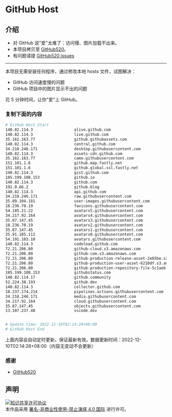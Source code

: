 # GitHub Host
## 介绍
- 对 GitHub 说"爱"太难了：访问慢、图片加载不出来。
- 本项目拷贝至 [GitHub520](https://github.com/521xueweihan/GitHub520)。
- 有问题请提 [GitHub520 issues](https://github.com/521xueweihan/GitHub520/issues/new)

---

本项目无需安装任何程序，通过修改本地 hosts 文件，试图解决：
- GitHub 访问速度慢的问题
- GitHub 项目中的图片显示不出的问题

花 5 分钟时间，让你"爱"上 GitHub。

### 复制下面的内容
```bash
# GitHub Host Start
140.82.114.3                  alive.github.com
140.82.114.3                  live.github.com
35.162.163.77                 github.githubassets.com
140.82.114.3                  central.github.com
34.218.246.171                desktop.githubusercontent.com
140.82.114.3                  assets-cdn.github.com
35.162.163.77                 camo.githubusercontent.com
151.101.1.6                   github.map.fastly.net
151.101.1.6                   github.global.ssl.fastly.net
140.82.114.3                  gist.github.com
185.199.108.153               github.io
140.82.114.3                  github.com
192.0.66.2                    github.blog
140.82.114.3                  api.github.com
34.218.246.171                raw.githubusercontent.com
35.89.104.181                 user-images.githubusercontent.com
18.236.70.19                  favicons.githubusercontent.com
54.185.21.22                  avatars5.githubusercontent.com
34.217.92.164                 avatars4.githubusercontent.com
35.87.147.45                  avatars3.githubusercontent.com
18.236.70.19                  avatars2.githubusercontent.com
35.87.147.45                  avatars1.githubusercontent.com
35.91.185.112                 avatars0.githubusercontent.com
54.191.103.18                 avatars.githubusercontent.com
140.82.114.3                  codeload.github.com
72.21.206.80                  github-cloud.s3.amazonaws.com
72.21.206.80                  github-com.s3.amazonaws.com
72.21.206.80                  github-production-release-asset-2e65be.s3.amazonaws.com
72.21.206.80                  github-production-user-asset-6210df.s3.amazonaws.com
72.21.206.80                  github-production-repository-file-5c1aeb.s3.amazonaws.com
185.199.108.153               githubstatus.com
140.82.114.17                 github.community
52.224.38.193                 github.dev
140.82.114.3                  collector.github.com
18.237.174.214                pipelines.actions.githubusercontent.com
34.218.246.171                media.githubusercontent.com
34.217.92.164                 cloud.githubusercontent.com
35.87.147.45                  objects.githubusercontent.com
13.107.237.40                 vscode.dev


# Update time: 2022-12-10T02:14:28+08:00
# GitHub Host End

```
上面内容会自动定时更新，保证最新有效。数据更新时间：2022-12-10T02:14:28+08:00（内容无变动不会更新）

### 感谢

- [GitHub520](https://github.com/521xueweihan/GitHub520)

## 声明
<a rel="license" href="https://creativecommons.org/licenses/by-nc-nd/4.0/deed.zh"><img alt="知识共享许可协议" style="border-width: 0" src="https://licensebuttons.net/l/by-nc-nd/4.0/88x31.png"></a><br>本作品采用 <a rel="license" href="https://creativecommons.org/licenses/by-nc-nd/4.0/deed.zh">署名-非商业性使用-禁止演绎 4.0 国际</a> 进行许可。